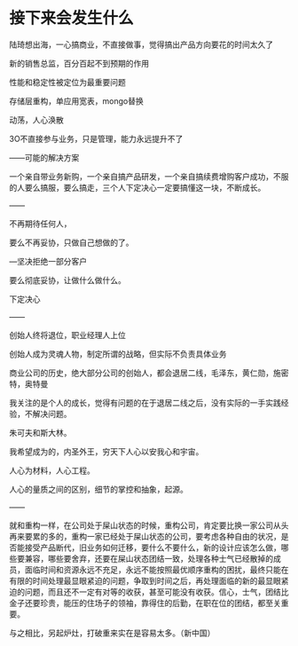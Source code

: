 # **接下来会发生什么**

陆琦想出海，一心搞商业，不直接做事，觉得搞出产品方向要花的时间太久了

新的销售总监，百分百起不到预期的作用

性能和稳定性被定位为最重要问题

存储层重构，单应用宽表，mongo替换

动荡，人心涣散

3O不直接参与业务，只是管理，能力永远提升不了

——可能的解决方案

一个亲自带业务新购，一个亲自搞产品研发，一个亲自搞续费增购客户成功，不服的人要么搞服，要么搞走，三个人下定决心一定要搞懂这一块，不断成长。

——

不再期待任何人，

要么不再妥协，只做自己想做的了。

  —坚决拒绝一部分客户

要么彻底妥协，让做什么做什么。

下定决心

——

创始人终将退位，职业经理人上位

创始人成为灵魂人物，制定所谓的战略，但实际不负责具体业务

商业公司的历史，绝大部分公司的创始人，都会退居二线，毛泽东，黄仁勋，施密特，奥特曼

我关注的是个人的成长，觉得有问题的在于退居二线之后，没有实际的一手实践经验，不解决问题。

朱可夫和斯大林。

我希望成为的，内圣外王，穷天下人心以安我心和宇宙。

人心为材料，人心工程。

人心的量质之间的区别，细节的掌控和抽象，起源。

——

就和重构一样，在公司处于屎山状态的时候，重构公司，肯定要比换一家公司从头再来要累的多的，重构一家已经处于屎山状态的公司，要考虑各种自由的状况，是否能接受产品断代，旧业务如何迁移，要什么不要什么，新的设计应该怎么做，哪些要兼容，哪些要舍弃，还要在屎山状态团结一致，处理各种士气已经散掉的成员，面临时间和资源永远不充足，永远不能按照最优顺序重构的困扰，最终只能在有限的时间处理最显眼紧迫的问题，争取到时间之后，再处理面临的新的最显眼紧迫的问题，而且还不一定有对等的收获，甚至可能没有收获。信心，士气，团结比金子还要珍贵，能压的住场子的领袖，靠得住的后勤，在职在位的团结，都至关重要。

与之相比，另起炉灶，打破重来实在是容易太多。（新中国）